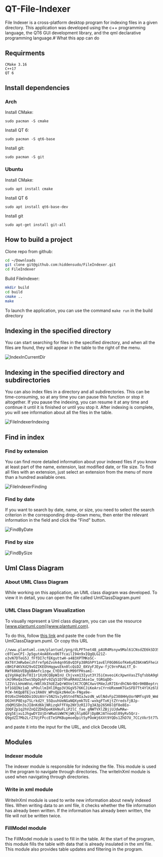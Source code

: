 # QT-File-Indexer 
File Indexer is a cross-platform desktop program for indexing files in a given directory. This application was developed using the c++ programming language, the QT6 GUI development library, and the qml declarative programming language.# What this app can do

## Requirments

```
CMake 3.16
C++17
QT 6
```

## Install dependencies
### Arch
Install CMake:
```
sudo pacman -S cmake
```
Install QT 6:
```
sudo pacman -S qt6-base
```
Install git:
```
sudo pacman -S git
```
### Ubuntu
Install CMake:
```
sudo apt install cmake
```
Install QT 6
```
sudo apt install qt6-base-dev
```
Install git
```
sudo apt-get install git-all
```
## How to build a project
Clone repo from github:
```bash
cd ~/Downloads
git clone git@github.com:hiddensudo/FileIndexer.git
cd FileIndexer
```
Build FileIndexer:
```bash
mkdir build
cd build
cmake ..
make
```
To launch the application, you can use the command `make run` in the build directory

## Indexing in the specified directory
You can start searching for files in the specified directory, and when all the files are found, they will appear in the table to the right of the menu.

![IndexInCurrentDir](https://github.com/hiddensudo/FileIndexer/assets/111019096/825a2531-871b-4b7b-9710-7bc4f38fae85)

## Indexing in the specified directory and subdirectories
You can also index files in a directory and all subdirectories. This can be time-consuming, so at any time you can pause this function or stop it altogether. If you pause the indexing, you can resume it at any time and continue it until it is finished or until you stop it. After indexing is complete, you will see information about all the files in the table.

![FileIndexerIndexing](https://github.com/hiddensudo/FileIndexer/assets/111019096/a7a85068-2ccc-475e-822b-9adcab725923)

## Find in index

### Find by extension
You can find more detailed information about your indexed files if you know at least part of the name, extension, last modified date, or file size. To find all files with an extension, just select an extension from the menu of more than a hundred available ones. 

![FileIndexerFinding](https://github.com/hiddensudo/FileIndexer/assets/111019096/ad1ab8e3-351f-4bf0-93b9-670990c77661)

### Find by date
If you want to search by date, name, or size, you need to select the search criterion in the corresponding drop-down menu, then enter the relevant information in the field and click the "Find" button.

![FindByDate](https://github.com/hiddensudo/FileIndexer/assets/111019096/c8dcfdcd-8932-4059-b05c-74ad461febeb)

### Find by size

![FindBySize](https://github.com/hiddensudo/FileIndexer/assets/111019096/e399fc90-b0d6-4cf6-adae-fc202cce81c8)

## Uml Class Diagram
### About UML Class Diagram
While working on this application, an UML class diagram was developed. To view it in detail, you can open the file called UmlClassDiagram.puml

### UML Class Diagram Visualization
To visually represent a Uml class diagram, you can use the resource [www.plantuml.com](www.plantuml.com).

To do this, follow [this link](https://www.plantuml.com/plantuml/uml/SyfFKj2rKt3CoKnELR1Io4ZDoSa70000) and paste the code from the file UmlClassDiagram.puml. Or copy this URL
```
//www.plantuml.com/plantuml/png/dLPFTnet4B_pAUR4Msnyw9Mal61CNsdZE6kSD3S_UJK6jLffAsaTY6D_zcgqYnOMrdxk1NPcVlFJ_D58-c0TCwxCPI-Jp5gut4oA0Xvx06TfcailI94n9xIQgQLG21Z-o3vN7DTeG5J_fFfDI7cfEKguttwH-a4B3XPTMKoSC-AkT6YJmRwbeczhfrefp6Zvok4qn9S8vQ3Fp38RGhPY1avElF0G06GofKe6y0Z6KnW5Fhei6Ro3fzvJhqvpMbgdyuLZYZF3vmxp4EnZBxszElzZDhtfdQ8gSxZM4ctuWKUV7Cuv2V0hf6uq-cBH1F4KVXd29vOZIKEOhHqgwsEkn0lcQiD2_0XVyFJEyw-fjC9rnPAaLtT_O-RWf606bVEBgbBAmfc1zqw_CYEOrtBcM99fPHsamI-q1VgXAqC8vT0I1r1Xz0CQ8pWInU_Chjvxm13Iyut3YJ5iCmveoiKcXpwnVasZTqfsbbA9gFKUUjQH5fpazES1eSkwG4LUoM2hoQIsEw9Ftc90fDzokN06MNwDZAE1_ZgNGwXpznQXbj3FZ71e13imE5ox0oLkMqKrZKab93tlY-cHJ9ReQa35ws5DpDykFv9Zq51D79haRR4UZJAse1w_tGRGqDO-lZIVcLkHoWVoLrW8lXkIhUEZaQrWOVelXC7CQRCXwvtM4eJzR7I6rdhCN4rBOr0HBBeptrgHlIzzL4k5dBRP65Zcn0FUh0moRjjGuXqJCIijyYxhbAaCfUm6B2ZW7NDU-bf1GQINz1aD_vPOullmIHlIRgp3V3GgV576KCJiKeArsCYrnURxmmKTGxSFD7Tt4YlKz6lBDunTzANULwgvykMRABuex_n7lH5sEz7FOfMhPWnQ1B4DRtMlavr8cHme8_n_KORY9M_peL6svypYbLfaki2tBVoTDl9S-PCW-hKQpBTEjvx1RA0V_WPnQpkzN4eCm-FNga9e-0tU6xIhHbDDo1OUzAVrv5N2SvJy0StndfNIaJwzdN_wUlNdvFpZ308HHyUorNMfsgV0_WmEEuSlB1ToMAARRoTXU_Ri6sdAkcnnnkAnzPC056GpODCLKqk2DAP0UjmIAG-DOJHtP8Esp7SLrkd2Y_5SQuuhUeNGaNQXymkTUI-wxkgFTxKjtZYredsfjBJp-zbQM1SDn3sJI8nKd6kjNRizqkFfFXp2NY3zRIJ7g3A3p265K6lQf8e8Eo-ZOQFZp1q2hVZnQZZDkDpeK8kNuFLiP2lC_fae_gNWTVXlZBjjUJdwMAw-qVg5Ejxu1JhgwDYIUjDrWRwUiWW7KjWKjhlpBGFjDpBKJATnooQl09yRv5Qrz-Q9gdZI7Mb2LrZ7UjFPccETeSPKBupmoeQpit5yPOoWj6XXt9YQDs1ZhD7U_7CCzVkr5t7Twd7N8xYXxW3Kd0Vw60gHnwetT1zGyJAN_m40
```
and paste it into the input for the URL, and click Decode URL

## Modules
### Indexer module
The indexer module is responsible for indexing the file. This module is used in the program to navigate through directories. The writeInXml module is used when navigating through directories.

### Write in xml module
WriteInXml module is used to write new information about newly indexed files. When writing data to an xml file, it checks whether the file information has already been written. If the information has already been written, the file will not be written twice.

### FillModel module
The FillModel module is used to fill in the table. At the start of the program, this module fills the table with data that is already insulated in the xml file. This module also provides table updates and filtering in the program.

